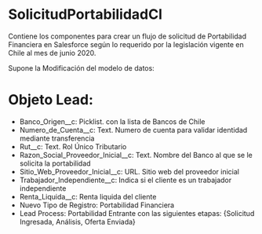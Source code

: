# SolicitudPortabilidadCl

Contiene los componentes para crear un flujo de solicitud de Portabilidad Financiera en Salesforce según lo requerido por la legislación vigente en Chile al mes de junio 2020. 

Supone la Modificación del modelo de datos:

# Objeto Lead:
* Banco_Origen__c: Picklist. con la lista de Bancos de Chile
* Numero_de_Cuenta__c: Text. Numero de cuenta para validar identidad mediante transferencia
* Rut__c: Text. Rol Único Tributario
* Razon_Social_Proveedor_Inicial__c: Text. Nombre del Banco al que se le solicita la portabilidad
* Sitio_Web_Proveedor_Inicial__c: URL. Sitio web del proveedor inicial
* Trabajador_Independiente__c: Indica si el cliente es un trabajador independiente
* Renta_Liquida__c: Renta liquida del cliente
* Nuevo Tipo de Registro: Portabilidad Financiera
* Lead Process: Portabilidad Entrante con las siguientes etapas: {Solicitud Ingresada, Análisis, Oferta Enviada}

